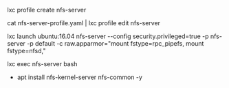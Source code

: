 lxc profile create nfs-server

cat nfs-server-profile.yaml | lxc profile edit nfs-server

lxc launch ubuntu:16.04 nfs-server --config security.privileged=true -p nfs-server -p default -c raw.apparmor="mount fstype=rpc_pipefs, mount fstype=nfsd,"

lxc exec nfs-server bash
  * apt install nfs-kernel-server nfs-common -y 

